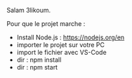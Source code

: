 Salam 3likoum.

Pour que le projet marche :
- Install Node.js : https://nodejs.org/en
- importer le projet sur votre PC
- import le fichier avec VS-Code
- dir : npm install
- dir : npm start
